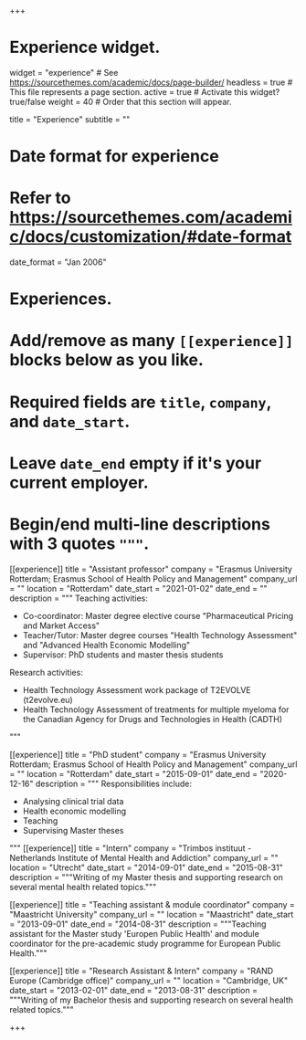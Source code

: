 +++
# Experience widget.
widget = "experience"  # See https://sourcethemes.com/academic/docs/page-builder/
headless = true  # This file represents a page section.
active = true  # Activate this widget? true/false
weight = 40  # Order that this section will appear.

title = "Experience"
subtitle = ""

# Date format for experience
#   Refer to https://sourcethemes.com/academic/docs/customization/#date-format
date_format = "Jan 2006"

# Experiences.
#   Add/remove as many `[[experience]]` blocks below as you like.
#   Required fields are `title`, `company`, and `date_start`.
#   Leave `date_end` empty if it's your current employer.
#   Begin/end multi-line descriptions with 3 quotes `"""`.
[[experience]]
  title = "Assistant professor"
  company = "Erasmus University Rotterdam; Erasmus School of Health Policy and Management"
  company_url = ""
  location = "Rotterdam"
  date_start = "2021-01-02"
  date_end = ""
  description = """
  Teaching activities:
  
  * Co-coordinator: Master degree elective course "Pharmaceutical Pricing and Market Access"
  * Teacher/Tutor: Master degree courses "Health Technology Assessment" and "Advanced Health Economic Modelling"
  * Supervisor: PhD students and master thesis students

  Research activities:
  * Health Technology Assessment work package of T2EVOLVE (t2evolve.eu)
  * Health Technology Assessment of treatments for multiple myeloma for the Canadian Agency for Drugs and Technologies in Health (CADTH)

  """


[[experience]]
  title = "PhD student"
  company = "Erasmus University Rotterdam; Erasmus School of Health Policy and Management"
  company_url = ""
  location = "Rotterdam"
  date_start = "2015-09-01"
  date_end = "2020-12-16"
  description = """
  Responsibilities include:
  
  * Analysing clinical trial data
  * Health economic modelling
  * Teaching
  * Supervising Master theses

  """
[[experience]]
  title = "Intern"
  company = "Trimbos instituut - Netherlands Institute of Mental Health and Addiction"
  company_url = ""
  location = "Utrecht"
  date_start = "2014-09-01"
  date_end = "2015-08-31"
  description = """Writing of my Master thesis and supporting research on several mental health related topics."""
  
[[experience]]
  title = "Teaching assistant & module coordinator"
  company = "Maastricht University"
  company_url = ""
  location = "Maastricht"
  date_start = "2013-09-01"
  date_end = "2014-08-31"
  description = """Teaching assistant for the Master study 'Europen Public Health' and module coordinator for the pre-academic study programme for European Public Health."""

[[experience]]
  title = "Research Assistant & Intern"
  company = "RAND Europe (Cambridge office)"
  company_url = ""
  location = "Cambridge, UK"
  date_start = "2013-02-01"
  date_end = "2013-08-31"
  description = """Writing of my Bachelor thesis and supporting research on several health related topics."""

+++
